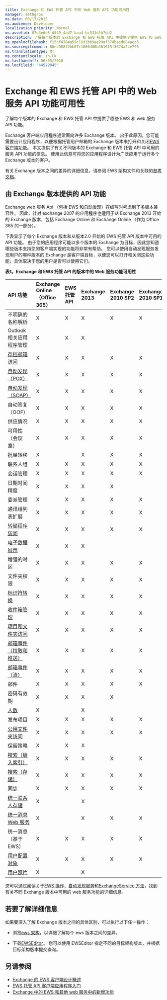 ```yaml
---
title: Exchange 和 EWS 托管 API 中的 Web 服务 API 功能可用性
manager: sethgros
ms.date: 09/17/2015
ms.audience: Developer
localization_priority: Normal
ms.assetid: 07d3e6e8-d549-4ad7-baa4-bc531dfb7dd2
description: 了解每个版本的 Exchange 和 EWS 托管 API 中提供了哪些 EWS 和 web 服务 API 功能。
ms.openlocfilehash: f15cf4784a59c18d1bb9ae20af378baed084acc3
ms.sourcegitcommit: 88ec988f2bb67c1866d06b361615f3674a24e795
ms.translationtype: MT
ms.contentlocale: zh-CN
ms.lasthandoff: 06/03/2020
ms.locfileid: "44529845"
---
```

# <a name="web-service-api-feature-availability-in-exchange-and-the-ews-managed-api"></a>Exchange 和 EWS 托管 API 中的 Web 服务 API 功能可用性

了解每个版本的 Exchange 和 EWS 托管 API 中提供了哪些 EWS 和 web 服务 API 功能。
  
Exchange 客户端应用程序通常面向许多 Exchange 版本。 出于此原因，您可能需要设计应用程序，以便根据托管用户邮箱的 Exchange 版本来打开和关闭[EWS 客户端功能](ews-client-design-overview-for-exchange.md#EWSFeatures)。 本文提供了有关不同版本的 Exchange 和 EWS 托管 API 中可用的服务 API 功能的信息。 使用此信息可将您的应用程序设计为广泛应用于运行多个 Exchange 版本的客户。 
  
有关 Exchange 版本之间的差异的详细信息，请参阅 EWS 架构文件和关联的[参考文档](https://msdn.microsoft.com/library/6c969133-6036-448b-af39-a3caf9917e98%28Office.15%29.aspx)。
  
## <a name="api-features-by-exchange-version"></a>由 Exchange 版本提供的 API 功能
<a name="bk_apifeatures"> </a>

Exchange web 服务 Api （包括 EWS 和自动发现）在编写时考虑到了多版本兼容性。 因此，针对 exchange 2007 的应用程序也适用于从 Exchange 2013 开始的 Exchange 版本，包括 Exchange Online 和 Exchange Online （作为 Office 365 的一部分）。 
  
下表显示了每个 Exchange 版本和从版本2.0 开始的 EWS 托管 API 版本中可用的 API 功能。 由于您的应用程序可能以多个版本的 Exchange 为目标，因此您知道哪些版本支持您的客户端实现的功能将非常有帮助。 您可以使用自动发现服务发现用户的哪种版本的 Exchange 是客户端目标，以便您可以打开和关闭这些功能，具体取决于您的用户是否可以使用它们。
  
**表1。Exchange 和 EWS 托管 API 的版本中的 Web 服务功能可用性**

|API 功能|Exchange Online （Office 365）|EWS 托管 API|Exchange 2013|Exchange 2010 SP2|Exchange 2010 SP1|Exchange 2010|Exchange 2007 SP1|Exchange 2007|
|:-----|:-----|:-----|:-----|:-----|:-----|:-----|:-----|:-----|
|不明确的名称解析  <br/> |X  <br/> |X  <br/> |X  <br/> |X  <br/> |X  <br/> |X  <br/> |X  <br/> |X  <br/> |
|Outlook 相关应用程序管理  <br/> |X  <br/> |X  <br/> |X  <br/> ||||||
|[存档邮箱访问](archiving-in-ews-in-exchange.md) <br/> |X  <br/> |X  <br/> |X  <br/> |X  <br/> |X  <br/> ||||
|[自动发现（POX）](autodiscover-for-exchange.md) <br/> |X  <br/> |X  <br/> |X  <br/> |X  <br/> |X  <br/> |X  <br/> |X  <br/> |X  <br/> |
|[自动发现（SOAP）](autodiscover-for-exchange.md) <br/> |X  <br/> |X  <br/> |X  <br/> |X  <br/> |X  <br/> ||||
|自动答复（OOF）  <br/> |X  <br/> |X  <br/> |X  <br/> |X  <br/> |X  <br/> |X  <br/> |X  <br/> |X  <br/> |
|供应情况  <br/> |X  <br/> |X  <br/> |X  <br/> |X  <br/> |X  <br/> |X  <br/> |X  <br/> |X  <br/> |
|可用性（会议室）  <br/> |X  <br/> |X  <br/> |X  <br/> |X  <br/> |X  <br/> |X  <br/> |||
|批量转移  <br/> |X  <br/> ||X  <br/> |X  <br/> |X  <br/> ||||
|联系人组  <br/> |X  <br/> |X  <br/> |X  <br/> |X  <br/> |X  <br/> |X  <br/> |||
|会话管理  <br/> |X  <br/> |X  <br/> |X  <br/> |X  <br/> |X  <br/> ||||
|日期时间精度  <br/> |X  <br/> |X  <br/> |X  <br/> |X  <br/> |||||
|委派管理  <br/> |X  <br/> |X  <br/> |X  <br/> |X  <br/> |X  <br/> |X  <br/> |X  <br/> ||
|通讯组列表扩展  <br/> |X  <br/> |X  <br/> |X  <br/> |X  <br/> |X  <br/> |X  <br/> |X  <br/> |X  <br/> |
|[转储程序访问](deleting-items-by-using-ews-in-exchange.md) <br/> |X  <br/> |X  <br/> |X  <br/> |X  <br/> |X  <br/> |X  <br/> |||
|[电子数据展示](ediscovery-in-ews-in-exchange.md) <br/> |X  <br/> |X  <br/> |X  <br/> ||||||
|增强的时区  <br/> |X  <br/> |X  <br/> |X  <br/> |X  <br/> |X  <br/> |X  <br/> |||
|文件夹权限  <br/> |X  <br/> |X  <br/> |X  <br/> |X  <br/> |X  <br/> |X  <br/> |X  <br/> ||
|[标识符转换](ews-identifiers-in-exchange.md) <br/> |X  <br/> |X  <br/> |X  <br/> |X  <br/> |X  <br/> |X  <br/> |X  <br/> ||
|[收件箱管理](inbox-management-and-ews-in-exchange.md) <br/> |X  <br/> |X  <br/> |X  <br/> |X  <br/> |X  <br/> ||||
|[项目和文件夹访问](folders-and-items-in-ews-in-exchange.md) <br/> |X  <br/> |X  <br/> |X  <br/> |X  <br/> |X  <br/> |X  <br/> |X  <br/> |X  <br/> |
|[邮箱事件（拉取和推送）](notification-subscriptions-mailbox-events-and-ews-in-exchange.md) <br/> |X  <br/> |X  <br/> |X  <br/> |X  <br/> |X  <br/> |X  <br/> |X  <br/> |X  <br/> |
|[邮箱事件（流）](notification-subscriptions-mailbox-events-and-ews-in-exchange.md) <br/> |X  <br/> |X  <br/> |X  <br/> |X  <br/> |X  <br/> ||||
|邮件  <br/> |X  <br/> |X  <br/> |X  <br/> |X  <br/> |X  <br/> ||||
|密码有效期  <br/> |X  <br/> |X  <br/> |X  <br/> |X  <br/> |||||
|[人数](people-and-contacts-in-ews-in-exchange.md) <br/> |X  <br/> ||X  <br/> ||||||
|发布项目  <br/> |X  <br/> |X  <br/> |X  <br/> |X  <br/> |X  <br/> |X  <br/> |X  <br/> ||
|[公用文件夹访问](public-folder-access-with-ews-in-exchange.md) <br/> |X  <br/> |X  <br/> |X  <br/> |X  <br/> |X  <br/> |X  <br/> |X  <br/> ||
|保留策略  <br/> |X  <br/> |X  <br/> |X  <br/> ||||||
|[搜索（编入索引）](search-and-ews-in-exchange.md) <br/> |X  <br/> |X  <br/> |X  <br/> |X  <br/> |X  <br/> |X  <br/> |||
|[搜索（存储）](search-and-ews-in-exchange.md) <br/> |X  <br/> |X  <br/> |X  <br/> |X  <br/> |X  <br/> |X  <br/> |X  <br/> |X  <br/> |
|[同步](mailbox-synchronization-and-ews-in-exchange.md) <br/> |X  <br/> |X  <br/> |X  <br/> |X  <br/> |X  <br/> |X  <br/> |X  <br/> |X  <br/> |
|[统一联系人存储](people-and-contacts-in-ews-in-exchange.md) <br/> |X  <br/> ||X  <br/> ||||||
|[统一消息 Web 服务](https://msdn.microsoft.com/library/83afea8a-c716-41df-9eb2-e1000357afb6%28Office.15%29.aspx) <br/> |X  <br/> ||X  <br/> |X  <br/> |X  <br/> |X  <br/> |X  <br/> |X  <br/> |
|统一消息（基于 EWS）  <br/> |X  <br/> |X  <br/> |X  <br/> |X  <br/> |X  <br/> |X  <br/> |||
|[用户配置对象](persistent-application-settings-in-ews-in-exchange.md) <br/> |X  <br/> |X  <br/> |X  <br/> |X  <br/> |X  <br/> |X  <br/> |||
|[用户照片](how-to-get-user-photos-by-using-ews-in-exchange.md) <br/> |X  <br/> ||X  <br/> ||||||
   
您可以通过阅读关于[EWS 操作](https://msdn.microsoft.com/library/cf6fd871-9a65-4f34-8557-c8c71dd7ce09%28Office.15%29.aspx)、[自动发现服务](https://msdn.microsoft.com/library/a01124a8-a8cf-4b80-8625-d7ee05690bca%28Office.15%29.aspx)和[ExchangeService 方法](https://msdn.microsoft.com/library/office/microsoft.exchange.webservices.data.exchangeservice_methods%28v=exchg.80%29.aspx)，找到有关不同 Exchange 版本中可用的 web 服务功能的详细信息。
  
## <a name="to-learn-more"></a>若要了解详细信息
<a name="bk_apifeatures"> </a>

如果要深入了解 Exchange 版本之间的具体区别，可以执行以下任一操作：
  
- 浏览[ews 架构](https://msdn.microsoft.com/library/6c969133-6036-448b-af39-a3caf9917e98%28Office.15%29.aspx)，以详细了解每个 ews 版本之间的差异。 
    
- 下载[EWSEditor](http://ewseditor.codeplex.com/)。 您可以使用 EWSEditor 指定不同的目标架构版本，并根据目标架构版本提交查询。
    
## <a name="see-also"></a>另请参阅

- [Exchange 的 EWS 客户端设计概述](ews-client-design-overview-for-exchange.md)   
- [EWS 托管 API 客户端应用程序入门](get-started-with-ews-managed-api-client-applications.md) 
- [Exchange 中的 EWS 和其他 web 服务中的新增功能](whats-new-in-ews-and-other-web-services-in-exchange.md)
    

